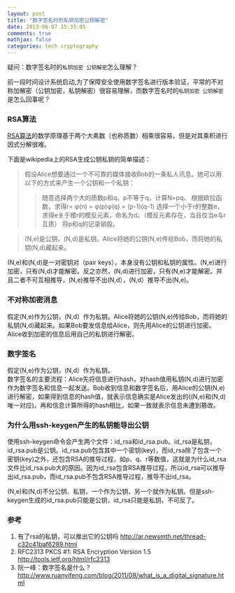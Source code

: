 ```yaml
---
layout: post
title: "数字签名时的私钥加密公钥解密"
date: 2013-06-07 15:33:05
comments: true
mathjax: false
categories: tech cryptography
---
```

疑问：数字签名时的`私钥加密 公钥解密`怎么理解？

前一段时间设计系统启动,为了保障安全使用数字签名进行版本验证，平常的不对称加解密（公钥加密，私钥解密）很容易理解，而数字签名时的`私钥加密 公钥解密`是怎么回事呢？

<!--more-->

### RSA算法
[RSA算法][rsa_url]的数学原理基于两个大素数（也称质数）相乘很容易，但是对其乘积进行因式分解很难。

下面是wikipedia上的RSA生成公钥私钥的简单描述：

> 假设Alice想要通过一个不可靠的媒体接收Bob的一条私人讯息。她可以用以下的方式来产生一个公钥和一个私钥：
>> 随意选择两个大的质数p和q，p不等于q，计算N=pq。
>> 根据欧拉函数，求得r= φ(n) = φ(p)φ(q) = (p-1)(q-1)
>> 选择一个小于r的整数e，求得e关于模r的模反元素，命名为d。（模反元素存在，当且仅当e与r互质）
>> 将p和q的记录销毁。

> (N,e)是公钥，(N,d)是私钥。Alice将她的公钥(N,e)传给Bob，而将她的私钥(N,d)藏起来。

(N,e)和(N,d)是一对密钥对（pair keys），本身没有公钥和私钥的属性。(N,e)进行加密，只有(N,d)才能解密。反之亦然，(N,d)进行加密，只有(N,e)才能解密。并且二者不可互相推导，(N,e)推导不出(N,d），(N,d）推导不出(N,e)。

### 不对称加密消息
假定(N,e)作为公钥，(N,d）作为私钥。Alice将她的公钥(N,e)传给Bob，而将她的私钥(N,d)藏起来。如果Bob要发信息给Alice，则先用Alice的公钥进行加密。Alice收到加密的信息后用自己的私钥进行解密。

### 数字签名
假定(N,e)作为公钥，(N,d）作为私钥。  
数字签名的主要流程：Alice先将信息进行hash，对hash值用私钥(N,d)进行加密作为数字签名和信息一起发送。Bob收到信息和数字签名后，用Alice的公钥(N,e)进行解密，如果得到信息的hash值，就表示信息确实是Alice发出的((N,e)和(N,d)唯一对应)。再和信息计算所得的hash相比，如果一致就表示信息未遭到篡改。

### 为什么用ssh-keygen产生的私钥能导出公钥
使用ssh-keygen命令会产生两个文件：id_rsa和id_rsa.pub。id_rsa是私钥，id_rsa.pub是公钥。id_rsa.pub包含其中一个密钥(key)，而id_rsa除了包含一个密钥(key)之外，还包含RSA的推导过程，如p、q、r等数值，这就是为什么id_rsa文件比id_rsa.pub大的原因。因为id_rsa包含RSA推导过程，所以id_rsa可以推导出id_rsa.pub，而id_rsa.pub不包含RSA推导过程，推导不出id_rsa。

(N,e)和(N,d)不分公钥、私钥，一个作为公钥，另一个就作为私钥。但是ssh-keygen生成的id_rsa.pub只能是公钥，id_rsa只能是私钥，不可反了。

### 参考

1. 有了rsa的私钥，可以推出它的公钥吗 <http://ar.newsmth.net/thread-c32c41baf6289.html>
2. RFC2313 PKCS #1: RSA Encryption Version 1.5 <http://tools.ietf.org/html/rfc2313>
3. 阮一峰：数字签名是什么？<http://www.ruanyifeng.com/blog/2011/08/what_is_a_digital_signature.html>

[rsa_url]:http://zh.wikipedia.org/wiki/RSA%E5%8A%A0%E5%AF%86%E6%BC%94%E7%AE%97%E6%B3%95
